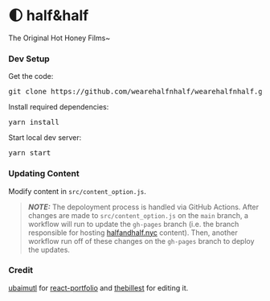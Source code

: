 # 🌓 half&half

The Original Hot Honey Films~

### Dev Setup

Get the code:

<pre>git clone https://github.com/wearehalfnhalf/wearehalfnhalf.github.io.git</pre>

Install required dependencies:

<pre>yarn install</pre>

Start local dev server:

<pre>yarn start</pre>

### Updating Content

Modify content in `src/content_option.js`.

> **_NOTE:_**  The depoloyment process is handled via GitHub Actions. After changes are made to `src/content_option.js` on the `main` branch, a workflow will run to update the `gh-pages` branch (i.e. the branch responsible for hosting [halfandhalf.nyc](halfandhalf.nyc) content). Then, another workflow run off of these changes on the `gh-pages` branch to deploy the updates.

### Credit

[ubaimutl](https://github.com/ubaimutl) for [react-portfolio](https://github.com/ubaimutl/react-portfolio) and [thebillest](https://github.com/thebillest) for editing it.
